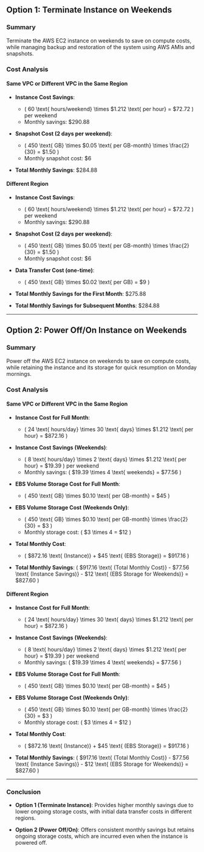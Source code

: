 ## Option 1: Terminate Instance on Weekends

### Summary

Terminate the AWS EC2 instance on weekends to save on compute costs, while managing backup and restoration of the system using AWS AMIs and snapshots.

### Cost Analysis

#### Same VPC or Different VPC in the Same Region

- **Instance Cost Savings**: 
  - \( 60 \text{ hours/weekend} \times \$1.212 \text{ per hour} = \$72.72 \) per weekend
  - Monthly savings: \$290.88

- **Snapshot Cost (2 days per weekend)**:
  - \( 450 \text{ GB} \times \$0.05 \text{ per GB-month} \times \frac{2}{30} = \$1.50 \)
  - Monthly snapshot cost: \$6

- **Total Monthly Savings**: \$284.88

#### Different Region

- **Instance Cost Savings**: 
  - \( 60 \text{ hours/weekend} \times \$1.212 \text{ per hour} = \$72.72 \) per weekend
  - Monthly savings: \$290.88

- **Snapshot Cost (2 days per weekend)**:
  - \( 450 \text{ GB} \times \$0.05 \text{ per GB-month} \times \frac{2}{30} = \$1.50 \)
  - Monthly snapshot cost: \$6

- **Data Transfer Cost (one-time)**:
  - \( 450 \text{ GB} \times \$0.02 \text{ per GB} = \$9 \)

- **Total Monthly Savings for the First Month**: \$275.88
- **Total Monthly Savings for Subsequent Months**: \$284.88

---

## Option 2: Power Off/On Instance on Weekends

### Summary

Power off the AWS EC2 instance on weekends to save on compute costs, while retaining the instance and its storage for quick resumption on Monday mornings.

### Cost Analysis

#### Same VPC or Different VPC in the Same Region

- **Instance Cost for Full Month**: 
  - \( 24 \text{ hours/day} \times 30 \text{ days} \times \$1.212 \text{ per hour} = \$872.16 \)

- **Instance Cost Savings (Weekends)**:
  - \( 8 \text{ hours/day} \times 2 \text{ days} \times \$1.212 \text{ per hour} = \$19.39 \) per weekend
  - Monthly savings: \( \$19.39 \times 4 \text{ weekends} = \$77.56 \)

- **EBS Volume Storage Cost for Full Month**:
  - \( 450 \text{ GB} \times \$0.10 \text{ per GB-month} = \$45 \)

- **EBS Volume Storage Cost (Weekends Only)**:
  - \( 450 \text{ GB} \times \$0.10 \text{ per GB-month} \times \frac{2}{30} = \$3 \)
  - Monthly storage cost: \( \$3 \times 4 = \$12 \)

- **Total Monthly Cost**:
  - \( \$872.16 \text{ (Instance)} + \$45 \text{ (EBS Storage)} = \$917.16 \)

- **Total Monthly Savings**: \( \$917.16 \text{ (Total Monthly Cost)} - \$77.56 \text{ (Instance Savings)} - \$12 \text{ (EBS Storage for Weekends)} = \$827.60 \)

#### Different Region

- **Instance Cost for Full Month**: 
  - \( 24 \text{ hours/day} \times 30 \text{ days} \times \$1.212 \text{ per hour} = \$872.16 \)

- **Instance Cost Savings (Weekends)**:
  - \( 8 \text{ hours/day} \times 2 \text{ days} \times \$1.212 \text{ per hour} = \$19.39 \) per weekend
  - Monthly savings: \( \$19.39 \times 4 \text{ weekends} = \$77.56 \)

- **EBS Volume Storage Cost for Full Month**:
  - \( 450 \text{ GB} \times \$0.10 \text{ per GB-month} = \$45 \)

- **EBS Volume Storage Cost (Weekends Only)**:
  - \( 450 \text{ GB} \times \$0.10 \text{ per GB-month} \times \frac{2}{30} = \$3 \)
  - Monthly storage cost: \( \$3 \times 4 = \$12 \)

- **Total Monthly Cost**:
  - \( \$872.16 \text{ (Instance)} + \$45 \text{ (EBS Storage)} = \$917.16 \)

- **Total Monthly Savings**: \( \$917.16 \text{ (Total Monthly Cost)} - \$77.56 \text{ (Instance Savings)} - \$12 \text{ (EBS Storage for Weekends)} = \$827.60 \)

---

### Conclusion

- **Option 1 (Terminate Instance)**: Provides higher monthly savings due to lower ongoing storage costs, with initial data transfer costs in different regions.
  
- **Option 2 (Power Off/On)**: Offers consistent monthly savings but retains ongoing storage costs, which are incurred even when the instance is powered off.
